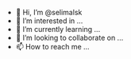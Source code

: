 - 👋 Hi, I’m @selimalsk
- 👀 I’m interested in ...
- 🌱 I’m currently learning ...
- 💞️ I’m looking to collaborate on ...
- 📫 How to reach me ...

<!---
selimalsk/selimalsk is a ✨ special ✨ repository because its `README.md` (this file) appears on your GitHub profile.
You can click the Preview link to take a look at your changes.
--->

